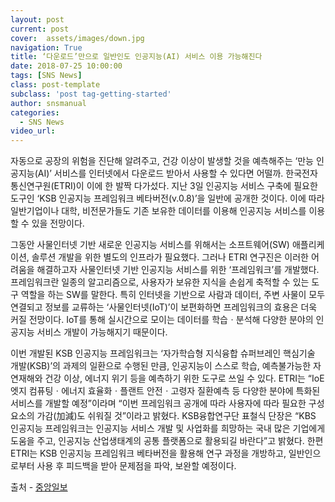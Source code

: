 ```yaml
---
layout: post
current: post
cover:  assets/images/down.jpg
navigation: True
title: ‘다운로드’만으로 일반인도 인공지능(AI) 서비스 이용 가능해진다
date: 2018-07-25 10:00:00
tags: [SNS News]
class: post-template
subclass: 'post tag-getting-started'
author: snsmanual
categories:
  - SNS News
video_url: 
---
```


자동으로 공장의 위험을 진단해 알려주고, 건강 이상이 발생할 것을 예측해주는 ‘만능 인공지능(AI)’ 서비스를 인터넷에서 다운로드 받아서 사용할 수 있다면 어떨까. 한국전자통신연구원(ETRI)이 이에 한 발짝 다가섰다.
지난 3일 인공지능 서비스 구축에 필요한 도구인 ‘KSB 인공지능 프레임워크 베타버전(v.0.8)’을 일반에 공개한 것이다.
이에 따라 일반기업이나 대학, 비전문가들도 기존 보유한 데이터를 이용해 인공지능 서비스를 이용할 수 있을 전망이다.

그동안 사물인터넷 기반 새로운 인공지능 서비스를 위해서는 소프트웨어(SW) 애플리케이션, 솔루션 개발을 위한 별도의 인프라가 필요했다.
그러나 ETRI 연구진은 이러한 어려움을 해결하고자 사물인터넷 기반 인공지능 서비스를 위한 ‘프레임워크’를 개발했다.
프레임워크란 일종의 알고리즘으로, 사용자가 보유한 지식을 손쉽게 축적할 수 있는 도구 역할을 하는 SW를 말한다.
특히 인터넷을 기반으로 사람과 데이터, 주변 사물이 모두 연결되고 정보를 교류하는 ‘사물인터넷(IoT)’이 보편화하면 프레임워크의 효용은 더욱 커질 전망이다. IoT를 통해 실시간으로 모이는 데이터를 학습ㆍ분석해 다양한 분야의 인공지능 서비스 개발이 가능해지기 때문이다.

이번 개발된 KSB 인공지능 프레임워크는 ‘자가학습형 지식융합 슈퍼브레인 핵심기술 개발(KSB)’의 과제의 일환으로 수행된 만큼, 인공지능이 스스로 학습, 예측불가능한 자연재해와 건강 이상, 에너지 위기 등을 예측하기 위한 도구로 쓰일 수 있다.
ETRI는 “IoE 엣지 컴퓨팅ㆍ에너지 효율화ㆍ플랜트 안전ㆍ고령자 질환예측 등 다양한 분야에 특화된 서비스를 개발할 예정”이라며 “이번 프레임워크 공개에 따라 사용자에 따라 필요한 구성요소의 가감(加減)도 쉬워질 것”이라고 밝혔다.
KSB융합연구단 표철식 단장은 “KBS 인공지능 프레임워크는 인공지능 서비스 개발 및 사업화를
희망하는 국내 많은 기업에게 도움을 주고, 인공지능 산업생태계의 공통 플랫폼으로 활용되길 바란다”고 밝혔다.
한편 ETRI는 KSB 인공지능 프레임워크 베타버전을 활용해 연구 과정을 개방하고, 일반인으로부터 사용 후 피드백을 받아 문제점을 파악, 보완할 예정이다.


출처 - [중앙일보](https://news.naver.com/main/read.nhn?mode=LSD&mid=sec&sid1=001&oid=025&aid=0002835246&lfrom=facebook)
